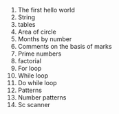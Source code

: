 1) The first hello world
2) String
3) tables  
4) Area of circle
5) Months by number
6) Comments on the basis of marks
7) Prime numbers
8) factorial
9) For loop
10) While loop
11) Do while loop
12) Patterns
13) Number patterns
14) Sc scanner
   
